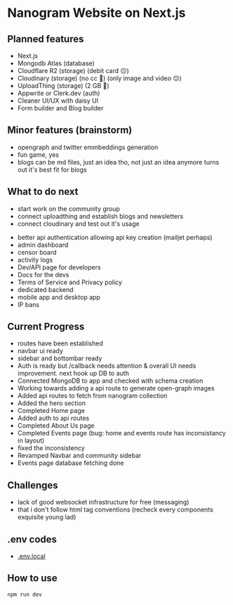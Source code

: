 # Nanogram Website on Next.js

## Planned features

- Next.js
- Mongodb Atlas (database)
- Cloudflare R2 (storage) (debit card 😔)
- Cloudinary (storage) (no cc 🤩) (only image and video 😔)
- UploadThing (storage) (2 GB 🤩)
- Appwrite or Clerk.dev (auth)
- Cleaner UI/UX with daisy UI
- Form builder and Blog builder

## Minor features (brainstorm)

- opengraph and twitter emmbeddings generation
- fun game, yes
- blogs can be md files, just an idea tho, not just an idea anymore turns out it's best fit for blogs

## What to do next
<!-- - api routes for events collection -->
<!-- - api logic for the entirity of events route -->
<!-- - fix the inconsistency in home and events route -->
- start work on the community group
- connect uploadthing and establish blogs and newsletters
- connect cloudinary and test out it's usage
<!-- - Revamped Navbar and community sidebar -->
- better api authentication allowing api key creation (mailjet perhaps)
- admin dashboard
- censor board
- activity logs
- Dev/API page for developers
- Docs for the devs
- Terms of Service and Privacy policy
- dedicated backend
- mobile app and desktop app
- IP bans

## Current Progress

- routes have been established
- navbar ui ready
- sidebar and bottombar ready
- Auth is ready but /callback needs attention & overall UI needs improvement. next hook up DB to auth
- Connected MongoDB to app and checked with schema creation
- Working towards adding a api route to generate open-graph images
- Added api routes to fetch from nanogram collection
- Added the hero section
- Completed Home page
- Added auth to api routes
- Completed About Us page
- Completed Events page (bug: home and events route has inconsistancy in layout)
- fixed the inconsistency
- Revamped Navbar and community sidebar
- Events page database fetching done

## Challenges

- lack of good websocket infrastructure for free (messaging)
- that i don't follow html tag conventions (recheck every components exquisite young lad)

## .env codes
- [.env.local](https://gist.githubusercontent.com/Pramoda-S-R/25e2a6074970f20cfc2b34f48f3871af)

## How to use

```bash
npm run dev
```
